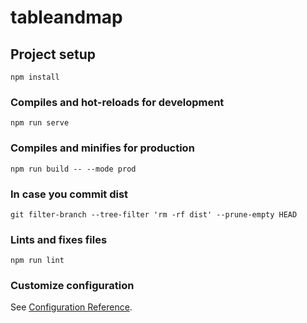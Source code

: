 # tableandmap

## Project setup
```
npm install
```

### Compiles and hot-reloads for development
```
npm run serve
```

### Compiles and minifies for production
```
npm run build -- --mode prod
```

### In case you commit dist
```
git filter-branch --tree-filter 'rm -rf dist' --prune-empty HEAD
```

### Lints and fixes files
```
npm run lint
```

### Customize configuration
See [Configuration Reference](https://cli.vuejs.org/config/).
